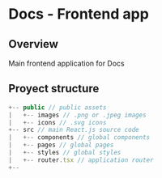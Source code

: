 # Docs - Frontend app

## Overview

Main frontend application for Docs

## Proyect structure

```js
+-- public // public assets
|   +-- images // .png or .jpeg images
|   +-- icons // .svg icons
+-- src // main React.js source code
|   +-- components // global components
|   +-- pages // global pages
|   +-- styles // global styles
|   +-- router.tsx // application router
+--
```
